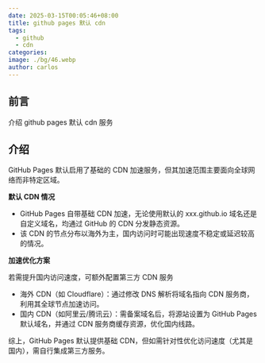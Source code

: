 ```yaml
---
date: 2025-03-15T00:05:46+08:00
title: github pages 默认 cdn
tags:
  - github
  - cdn
categories: 
image: ./bg/46.webp
author: carlos
---
```


## 前言

介绍 github pages 默认 cdn 服务

## 介绍

GitHub Pages 默认启用了基础的 CDN 加速服务，但其加速范围主要面向全球网络而非特定区域。

 ‌**默认 CDN 情况‌**

- GitHub Pages ‌自带基础 CDN 加速‌，无论使用默认的 xxx.github.io 域名还是自定义域名，均通过 GitHub 的 CDN 分发静态资源‌。
- 该 CDN 的节点分布以‌海外为主‌，国内访问时可能出现速度不稳定或延迟较高的情况‌。

**加速优化方案**

若需提升国内访问速度，可额外配置第三方 CDN 服务

- 海外 CDN‌（如 Cloudflare）：通过修改 DNS 解析将域名指向 CDN 服务商，利用其全球节点加速访问‌。
- 国内 CDN‌（如阿里云/腾讯云）：需备案域名后，将源站设置为 GitHub Pages 默认域名，并通过 CDN 服务商缓存资源，优化国内线路‌。

综上，GitHub Pages 默认提供基础 CDN，但如需针对性优化访问速度（尤其是国内），需自行集成第三方服务‌。

